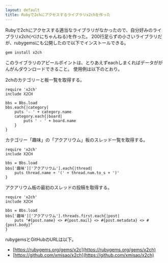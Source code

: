 ```yaml
---
layout: default
title: Rubyで2chにアクセスするライブラリx2chを作った
---
```


Rubyで2chにアクセスする適当なライブラリがなかったので、自分好みのライブラリx2ch(ぺけにちゃんねる)を作った。
200行足らずの小さいライブラリだが、rubygemsにも公開したので以下でインストールできる。

    gem install x2ch

このライブラリのアピールポイントは、とりあえずeachしまくればデータががんがんダウンロードできること。
使用例は以下のとおり。

2chのカテゴリーと板一覧を取得する。

    require 'x2ch'
    include X2CH
    
    bbs = Bbs.load
    bbs.each{|category|
        puts '- ' + category.name
        category.each{|board|
            puts ' - ' + board.name 
        }
    }

カテゴリー「趣味」の「アクアリウム」板のスレッド一覧を取得する。

    require 'x2ch'
    include X2CH
    
    bbs = Bbs.load
    bbs['趣味']['アクアリウム'].each{|thread|
        puts thread.name + '(' + thread.num.to_s + ')'
    }

アクアリウム板の最初のスレッドの投稿を取得する。

    require 'x2ch'
    include X2CH
    
    bbs = Bbs.load
    bbs['趣味']['アクアリウム'].threads.first.each{|post|
        puts "#{post.name} <> #{post.mail} <> #{post.metadata} <> #{post.body}"
    }

rubygemsとGitHubのURLは以下。

- [https://rubygems.org/gems/x2c](https://rubygems.org/gems/x2ch)
- [https://github.com/xmisao/x2ch](https://github.com/xmisao/x2ch)
